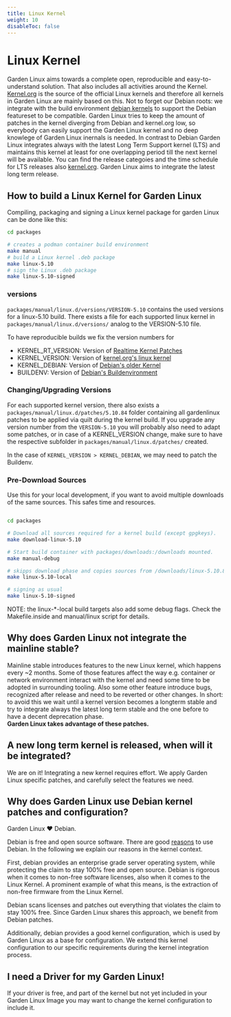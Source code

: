 ```yaml
---
title: Linux Kernel
weight: 10
disableToc: false
---
```


# Linux Kernel


Garden Linux aims towards a complete open, reproducible and easy-to-understand solution. That also includes all activities around the Kernel.
[Kernel.org](https://kernel.org) is the source of the official Linux kernels and therefore all kernels in Garden Linux are mainly based on this. Not to forget our Debian roots: we integrate with the build environment [debian kernels](https://wiki.debian.org/Kernel) to support the Debian featureset to be compatible. Garden Linux tries to keep the amount of patches in the kernel diverging from Debian and kernel.org low, so everybody can easily support the Garden Linux kernel and no deep knowlege of Garden Linux inernals is needed.
In contrast to Debian Garden Linux integrates always with the latest Long Term Support kernel (LTS) and maintains this kernel at least for one overlapping period till the next kernel will be available. You can find the release categoies and the time schedule for LTS releases also [kernel.org](https://www.kernel.org/category/releases.html).
Garden Linux aims to integrate the latest long term release.


## How to build a Linux Kernel for Garden Linux


Compiling, packaging and signing a Linux kernel package for garden Linux can be done like this:

```bash
cd packages

# creates a podman container build environment
make manual
# build a Linux kernel .deb package
make linux-5.10
# sign the Linux .deb package
make linux-5.10-signed
```

### versions

```packages/manual/linux.d/versions/VERSION-5.10``` contains the used versions for a linux-5.10 build. There exists a file for each supported linux kernel in ```packages/manual/linux.d/versions/``` analog to the VERSION-5.10 file.


To have reproducible builds we fix the version numbers for 
* KERNEL_RT_VERSION: Version of [Realtime Kernel Patches](https://mirrors.kernel.org/pub/linux/kernel/projects/rt/)
* KERNEL_VERSION: Version of [kernel.org's linux kernel](https://www.kernel.org)
* KERNEL_DEBIAN: Version of [Debian's older Kernel](https://salsa.debian.org/kernel-team/linux/)
* BUILDENV: Version of [Debian's Buildenvironment](https://salsa.debian.org/kernel-team/linux/)



### Changing/Upgrading Versions
For each supported kernel version, there also exists a ```packages/manual/linux.d/patches/5.10.84``` folder containing all gardenlinux patches to be applied via quilt during the kernel build. If you upgrade any version number from the `VERSION-5.10` you will probably also need to adapt some patches, or in case of a KERNEL_VERSION change, make sure to have the respective subfolder in ```packages/manual/linux.d/patches/``` created. 

In the case of `KERNEL_VERSION > KERNEL_DEBIAN`, we may need to patch the Buildenv. 


### Pre-Download Sources

Use this for your local development, if you want to avoid multiple downloads of the same sources. This safes time and resources. 

```bash

cd packages

# Download all sources required for a kernel build (except gpgkeys). 
make download-linux-5.10

# Start build container with packages/downloads:/downloads mounted. 
make manual-debug

# skipps download phase and copies sources from /downloads/linux-5.10.84 to the workingdir
make linux-5.10-local

# signing as usual
make linux-5.10-signed
```

NOTE: the linux-*-local build targets also add some debug flags. Check the Makefile.inside and manual/linux script for details. 


## Why does Garden Linux not integrate the mainline stable?
Mainline stable introduces features to the new Linux kernel, which happens every ~2 months. Some of those features affect the way e.g. container or network environment interact with the kernel and need some time to be adopted in surrounding tooling. Also some other feature introduce bugs, recognized after release and need to be reverted or other changes. In short: to avoid this we wait until a kernel version becomes a longterm stable and try to integrate always the latest long term stable and the one before to have a decent deprecation phase.   
**Garden Linux takes advantage of these patches.**

## A new long term kernel is released, when will it be integrated?

We are on it! Integrating a new kernel requires effort. We
apply Garden Linux specific patches, and carefully select the features we need.

## Why does Garden Linux use Debian kernel patches and configuration?
Garden Linux :heart: Debian.

Debian is free and open source software. There are good [reasons](https://www.debian.org/intro/why_debian)
to use Debian. In the following we explain our reasons in the kernel context.

First, debian provides an enterprise grade server operating system,
while protecting the claim to stay 100% free and open source.
Debian is rigorous when it comes to non-free software licenses,
also when it comes to the Linux Kernel. A prominent example of
what this means, is the extraction of non-free firmware from
the Linux Kernel.

Debian scans licenses and patches out everything
that violates the claim to stay 100% free. Since Garden Linux shares this
approach, we benefit from Debian patches.

Additionally, debian provides a good kernel configuration,
which is used by Garden Linux as a base for configuration.
We extend this kernel configuration to our specific requirements during the
kernel integration process.

## I need a Driver for my Garden Linux!

If your driver is free, and part of the kernel but not yet included in your
Garden Linux Image you may want to change the kernel configuration to include it.






